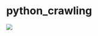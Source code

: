 # python_crawling

<img src="https://img.shields.io/badge/python-#3776AB?style=flat-square&logo=python&logoColor=white"/>
